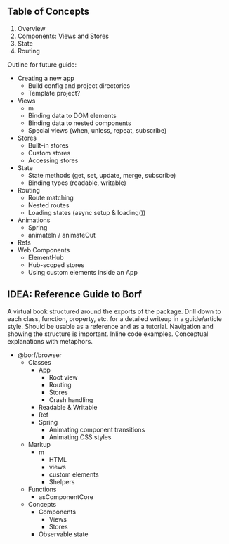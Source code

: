 ## Table of Concepts

1. Overview
2. Components: Views and Stores
3. State
4. Routing

Outline for future guide:

- Creating a new app
  - Build config and project directories
  - Template project?
- Views
  - m
  - Binding data to DOM elements
  - Binding data to nested components
  - Special views (when, unless, repeat, subscribe)
- Stores
  - Built-in stores
  - Custom stores
  - Accessing stores
- State
  - State methods (get, set, update, merge, subscribe)
  - Binding types (readable, writable)
- Routing
  - Route matching
  - Nested routes
  - Loading states (async setup & loading())
- Animations
  - Spring
  - animateIn / animateOut
- Refs
- Web Components
  - ElementHub
  - Hub-scoped stores
  - Using custom elements inside an App

## IDEA: Reference Guide to Borf

A virtual book structured around the exports of the package. Drill down to each class, function, property, etc. for a detailed writeup in a guide/article style. Should be usable as a reference and as a tutorial. Navigation and showing the structure is important. Inline code examples. Conceptual explanations with metaphors.

- @borf/browser
  - Classes
    - App
      - Root view
      - Routing
      - Stores
      - Crash handling
    - Readable & Writable
    - Ref
    - Spring
      - Animating component transitions
      - Animating CSS styles
  - Markup
    - m
      - HTML
      - views
      - custom elements
      - $helpers
  - Functions
    - asComponentCore
  - Concepts
    - Components
      - Views
      - Stores
    - Observable state
